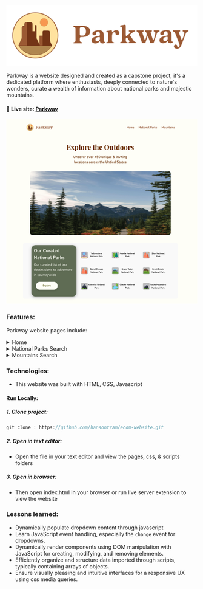 <!-- # Parkway  -->
<img src="./images/ParkwayLogo.svg"  />

Parkway is a website designed and created as a capstone project, it's a dedicated platform where enthusiasts, deeply connected to nature's wonders, curate a wealth of information about national parks and majestic mountains. 

#### 🔗 Live site: [ Parkway](makiapparel.netlify.app)
<img src="./images/mainHome.png"  />

### Features:

Parkway website pages include:

<details>
  <summary>Home</summary>
  <img src="./images/homePage.png"  />

</details>
<details>
  <summary>National Parks Search</summary>
  <img src="./images/nationalPage.png"  />
     <p>Users have the ability to navigate effortlessly through a curated array of national parks using intuitive dropdown boxes. Choose to either showcase all parks from a comprehensive array of objects or refine your search by location and park type for a tailored exploration. </p>
</details>
<details>
  <summary>Mountains Search</summary>
   <img src="./images/mountainsPage.png"  />
        <p>Users have the ability to select an option of their desired mountain from a user-friendly dropdown box, revealing detailed information about the chosen mountain.</p>
</details>

### Technologies:
   - This website was built with HTML, CSS, Javascript

#### Run Locally:

##### 1. Clone project:

```javascript
git clone : https://github.com/hansontram/ecom-website.git
```

##### 2. Open in text editor:

- Open the file in your text editor and view the pages, css, & scripts folders
##### 3. Open in browser:

- Then open index.html in your browser or run live server extension to view the website


### Lessons learned:
   - Dynamically populate dropdown content through javascript
   - Learn JavaScript event handling, especially the `change` event for dropdowns.
   - Dynamically render components using DOM manipulation with JavaScript for creating, modifying, and removing elements.
   - Efficiently organize and structure data imported through scripts, typically containing arrays of objects.
   - Ensure visually pleasing and intuitive interfaces for a responsive UX using css media queries.
